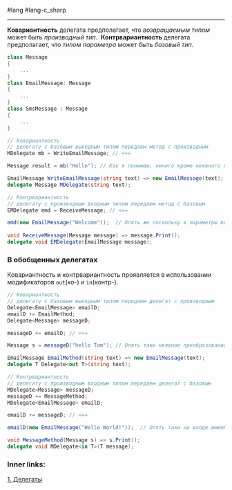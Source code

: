 #lang #lang-c_sharp 

---
**Ковариантность** делегата предполагает, что *возвращаемым типом* может быть *производный тип*. 
**Контрвариантность** делегата предполагает, что *типом параметра* может быть *базовый тип*.

```csharp
class Message
{
    ...
}
class EmailMessage: Message
{
    ...
}
class SmsMessage : Message
{
    ...
}
```

```csharp
// Ковариантность
// делегату с базовым выходным типом передаем метод с производным
MDelegate mb = WriteEmailMessage; // <== 

Message result = mb("Hello"); // Как я понимаю, ничего кроме неявного преобразования результата тут нет.

EmailMessage WriteEmailMessage(string text) => new EmailMessage(text);
delegate Message MDelegate(string text);
```

```csharp
// Контрвариантность
// делегату с производным входным типом передаем метод с базовым
EMDelegate emd = ReceiveMessage; // <==

emd(new EmailMessage("Welcome"));  // Опять же поскольку в параметры вызова мы всё равно подставляем конкретный тип, то всё сходится к неявному преобразованию, только не на выходе за пределами метода, а на входе внутри самого метода.
 
void ReceiveMessage(Message message) => message.Print();
delegate void EMDelegate(EmailMessage message);
```

### В обобщенных делегатах
Ковариантность и контрвариантность проявляется в использовании модификаторов `out`(ко-) и `in`(контр-).

```csharp
// Ковариантность
// делегату с базовым выходным типом передаем делегат с производным
Delegate<EmailMessage> emailD;
emailD += EmailMethod;
Delegate<Message> messageD;

messageD += emailD; // <==

Message s = messageD("hello Tom"); // Опять таки неявное преобразование EmailMessage => Message на выходе.

EmailMessage EmailMethod(string text) => new EmailMessage(text);
delegate T Delegate<out T>(string text);
```

```csharp
// Контрвариантность
// делегату с производным входным типом передаем делегат с базовым
MDelegate<Message> messageD;
messageD += MessageMethod;
MDelegate<EmailMessage> emailD;

emailD += messageD; // <==

emailD(new EmailMessage("Hello World!"));  // Опять таки на входе имеем неявное преобразование EmailMessage => Message.

void MessageMethod(Message s) => s.Print();
delegate void MDelegate<in T>(T message);
```

### Inner links:
[1. Делегаты](1.%20Languages/C-sharp/0.%20Введение/3.%20Делегаты/1.%20Делегаты.md)